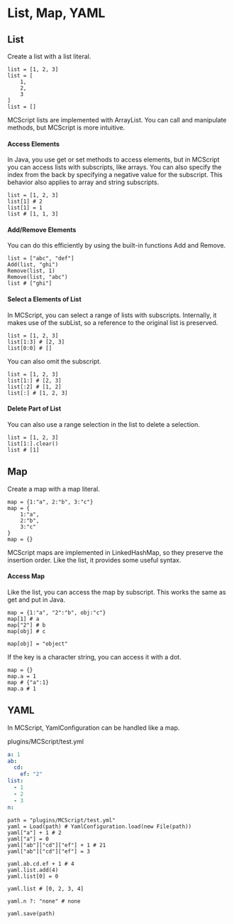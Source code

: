 # List, Map, YAML
## List
Create a list with a list literal.
```
list = [1, 2, 3]
list = [
    1,
    2,
    3
]
list = []
```
MCScript lists are implemented with ArrayList. You can call and manipulate methods, but MCScript is more intuitive.
#### Access Elements
In Java, you use get or set methods to access elements, but in MCScript you can access lists with subscripts, like arrays.
You can also specify the index from the back by specifying a negative value for the subscript. This behavior also applies to array and string subscripts.

```
list = [1, 2, 3]
list[1] # 2
list[1] = 1
list # [1, 1, 3]
```
#### Add/Remove Elements
You can do this efficiently by using the built-in functions Add and Remove.
```
list = ["abc", "def"]
Add(list, "ghi")
Remove(list, 1)
Remove(list, "abc")
list # ["ghi"]
```
#### Select a Elements of List
In MCScript, you can select a range of lists with subscripts. Internally, it makes use of the subList, so a reference to the original list is preserved.
```
list = [1, 2, 3]
list[1:3] # [2, 3]
list[0:0] # []
```
You can also omit the subscript.
```
list = [1, 2, 3]
list[1:] # [2, 3]
list[:2] # [1, 2]
list[:] # [1, 2, 3]
```
#### Delete Part of List
You can also use a range selection in the list to delete a selection.
```
list = [1, 2, 3]
list[1:].clear()
list # [1]
```
## Map
Create a map with a map literal.
```
map = {1:"a", 2:"b", 3:"c"}
map = {
    1:"a",
    2:"b",
    3:"c"
}
map = {}
```
MCScript maps are implemented in LinkedHashMap, so they preserve the insertion order. Like the list, it provides some useful syntax.
#### Access Map
Like the list, you can access the map by subscript. This works the same as get and put in Java.
```
map = {1:"a", "2":"b", obj:"c"}
map[1] # a
map["2"] # b
map[obj] # c

map[obj] = "object"
```
If the key is a character string, you can access it with a dot.
```
map = {}
map.a = 1
map # {"a":1}
map.a # 1
```
## YAML
In MCScript, YamlConfiguration can be handled like a map.

plugins/MCScript/test.yml
```yml
a: 1
ab:
  cd:
    ef: "2"
list:
  - 1
  - 2
  - 3
n:
```
```
path = "plugins/MCScript/test.yml"
yaml = Load(path) # YamlConfiguration.load(new File(path))
yaml["a"] + 1 # 2
yaml["a"] = 0
yaml["ab"]["cd"]["ef"] + 1 # 21
yaml["ab"]["cd"]["ef"] = 3

yaml.ab.cd.ef + 1 # 4
yaml.list.add(4)
yaml.list[0] = 0

yaml.list # [0, 2, 3, 4]

yaml.n ?: "none" # none

yaml.save(path)
```
